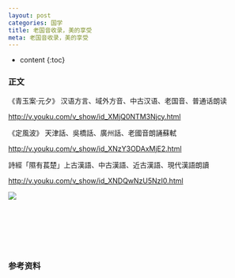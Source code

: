 ```yaml
---
layout: post
categories: 国学
title: 老国音收录，美的享受
meta: 老国音收录，美的享受
---
```

* content
{:toc}

### 正文

《青玉案·元夕》    汉语方言、域外方音、中古汉语、老国音、普通话朗读

<http://v.youku.com/v_show/id_XMjQ0NTM3Njcy.html>

《定風波》   天津話、吳橋話、廣州話、老國音朗誦蘇軾

<http://v.youku.com/v_show/id_XNzY3ODAxMjE2.html>

詩經「隰有萇楚」上古漢語、中古漢語、近古漢語、現代漢語朗讀

<http://v.youku.com/v_show/id_XNDQwNzU5NzI0.html>

![](http://s3.sinaimg.cn/mw690/001XbchKzy7galuuqb0e2)

<br/><br/><br/><br/><br/>
### 参考资料




